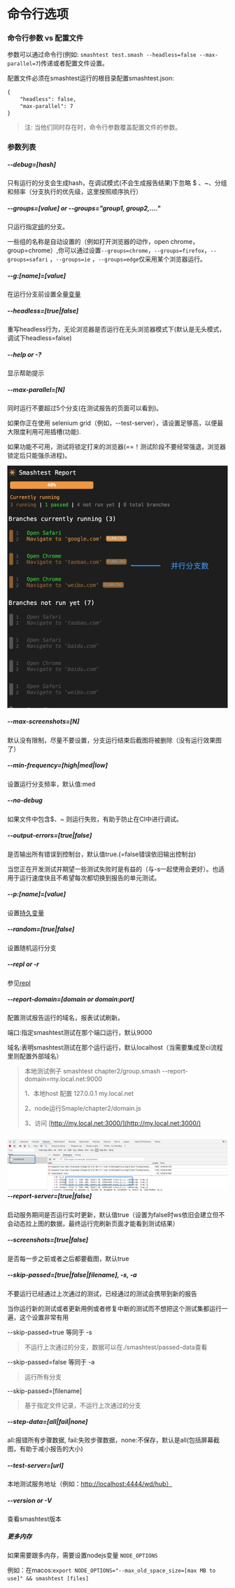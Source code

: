# 命令行选项

### 命令行参数 vs 配置文件

参数可以通过命令行\(例如: `smashtest test.smash --headless=false --max-parallel=7`\)传递或者配置文件设置。

配置文件必须在smashtest运行的根目录配置smashtest.json:

```
{
    "headless": false,
    "max-parallel": 7
}
```

> 注: 当他们同时存在时，命令行参数覆盖配置文件的参数。

### 参数列表

##### --debug=\[hash\]

只有运行的分支会生成hash，在调试模式\(不会生成报告结果\)下忽略 $ 、~、分组和频率（分支执行的优先级，这里按照顺序执行）

##### --groups=\[value\] or --groups="group1, group2,...."

只运行指定[组](/yu-yan/fen-zu-yu-pin-lv.md)的分支。

一些组的名称是自动设置的（例如打开浏览器的动作，open chrome， group=chrome）,你可以通过设置`--groups=chrome`，`--groups=firefox`，`--groups=safari` ，`--groups=ie` ，`--groups=edge`仅采用某个浏览器运行。

##### --g:\[name\]=\[value\]

在运行分支前设置全量[变量](/yu-yan/bian-liang.md)

##### --headless=\[true\|false\]

重写headless行为，无论浏览器是否运行在无头浏览器模式下\(默认是无头模式，调试下headless=false\)

##### --help or -?

显示帮助提示

##### --max-parallel=\[N\]

同时运行不要超过5个分支\(在测试报告的页面可以看到\)。

如果你正在使用 selenium grid（例如，--test-server），请设置足够高，以便最大限度利用可用插槽\(功能\).

如果功能不可用，测试将锁定打来的浏览器\(==！测试阶段不要经常强退，浏览器锁定后只能强杀进程\)。

![](/assets/max-parallel.png)

##### --max-screenshots=\[N\]

默认没有限制，尽量不要设置，分支运行结束后截图将被删除（没有运行效果图了）

##### --min-frequency=\[high\|med\|low\]

设置运行分支频率，默认值:med

##### --no-debug

如果文件中包含$、~ 则运行失败，有助于防止在CI中进行调试。

##### --output-errors=\[true\|false\]

是否输出所有错误到控制台，默认值true.\(=false错误依旧输出控制台\)

当您正在开发测试并期望一些测试失败时是有益的（与-s一起使用会更好）。也适用于运行速度快且不希望每次都切换到报告的单元测试。

##### --p:\[name\]=\[value\]

设置[持久变量](/yu-yan/bian-liang.md)

##### --random=\[true\|false\]

设置随机运行分支

##### --repl or -r

参见[repl](/repl.md)

##### --report-domain=\[domain or domain:port\]

配置测试报告运行的域名，报表试试刷新。

端口:指定smashtest测试在那个端口运行，默认9000

域名:表明smashtest测试在那个运行运行，默认localhost（当需要集成至ci流程里则配置外部域名）

> 本地测试例子  smashtest chapter2/group.smash --report-domain=my.local.net:9000
>
> 1、本地host 配置 127.0.0.1 my.local.net
>
> 2、node运行Smaple/chapter2/domain.js
>
> 3、访问 [http://my.local.net:3000/](http://my.local.net:3000/)

##### ![](/assets/report-domain.png)--report-server=\[true\|false\]

启动服务期间是否运行实时更新，默认值true（设置为false时ws依旧会建立但不会动态拉上图的数据，最终运行完刷新页面才能看到测试结果）

##### --screenshots=\[true\|false\]

是否每一步之前或者之后都要截图，默认true

##### --skip-passed=\[true\|false\|filename\], -s, -a

不要运行已经通过上次通过的测试，已经通过的测试会携带到新的报告

当你运行新的测试或者更新用例或者修复中断的测试而不想把这个测试集都运行一遍，这个设置非常有用

--skip-passed=true 等同于 -s

> 不运行上次通过的分支，数据可以在./smashtest/passed-data查看

--skip-passed=false 等同于 -a

> 运行所有分支

--skip-passed=\[filename\]

> 基于指定文件记录，不运行上次通过的分支

##### --step-data=\[all\|fail\|none\]

all:报错所有步骤数据, fail:失败步骤数据，none:不保存，默认是all\(包括屏幕截图，有助于减小报告的大小\)

##### --test-server=\[url\]

本地测试服务地址（例如：[http://localhost:4444/wd/hub）](http://localhost:4444/wd/hub）)

##### --version or -V

查看smashtest版本

##### 更多内存

如果需要跟多内存，需要设置nodejs变量 `NODE_OPTIONS`

例如：在macos:`export NODE_OPTIONS="--max_old_space_size=[max MB to use]" && smashtest [files]`

